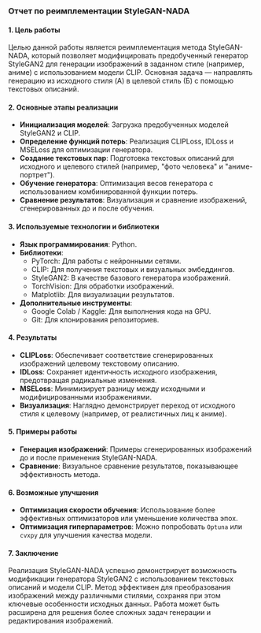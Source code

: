 ### Отчет по реимплементации StyleGAN-NADA

#### 1. **Цель работы**
Целью данной работы является реимплементация метода StyleGAN-NADA, который позволяет модифицировать предобученный генератор StyleGAN2 для генерации изображений в заданном стиле (например, аниме) с использованием модели CLIP. Основная задача — направлять генерацию из исходного стиля (A) в целевой стиль (Б) с помощью текстовых описаний.

#### 2. **Основные этапы реализации**
- **Инициализация моделей**: Загрузка предобученных моделей StyleGAN2 и CLIP.
- **Определение функций потерь**: Реализация CLIPLoss, IDLoss и MSELoss для оптимизации генератора.
- **Создание текстовых пар**: Подготовка текстовых описаний для исходного и целевого стилей (например, "фото человека" и "аниме-портрет").
- **Обучение генератора**: Оптимизация весов генератора с использованием комбинированной функции потерь.
- **Сравнение результатов**: Визуализация и сравнение изображений, сгенерированных до и после обучения.

#### 3. **Используемые технологии и библиотеки**
- **Язык программирования**: Python.
- **Библиотеки**:
  - PyTorch: Для работы с нейронными сетями.
  - CLIP: Для получения текстовых и визуальных эмбеддингов.
  - StyleGAN2: В качестве базового генератора изображений.
  - TorchVision: Для обработки изображений.
  - Matplotlib: Для визуализации результатов.
- **Дополнительные инструменты**:
  - Google Colab / Kaggle: Для выполнения кода на GPU.
  - Git: Для клонирования репозиториев.

#### 4. **Результаты**
- **CLIPLoss**: Обеспечивает соответствие сгенерированных изображений целевому текстовому описанию.
- **IDLoss**: Сохраняет идентичность исходного изображения, предотвращая радикальные изменения.
- **MSELoss**: Минимизирует разницу между исходными и модифицированными изображениями.
- **Визуализация**: Наглядно демонстрирует переход от исходного стиля к целевому (например, от реалистичных лиц к аниме).

#### 5. **Примеры работы**
- **Генерация изображений**: Примеры сгенерированных изображений до и после применения StyleGAN-NADA.
- **Сравнение**: Визуальное сравнение результатов, показывающее эффективность метода.

#### 6. **Возможные улучшения**
- **Оптимизация скорости обучения**: Использование более эффективных оптимизаторов или уменьшение количества эпох.
- **Оптимизация гиперпараметров**: Можно попробовать `Optuna` или `cvxpy` для улучшения качества модели. 

#### 7. **Заключение**
Реализация StyleGAN-NADA успешно демонстрирует возможность модификации генератора StyleGAN2 с использованием текстовых описаний и модели CLIP. Метод эффективен для преобразования изображений между различными стилями, сохраняя при этом ключевые особенности исходных данных. Работа может быть расширена для решения более сложных задач генерации и редактирования изображений.